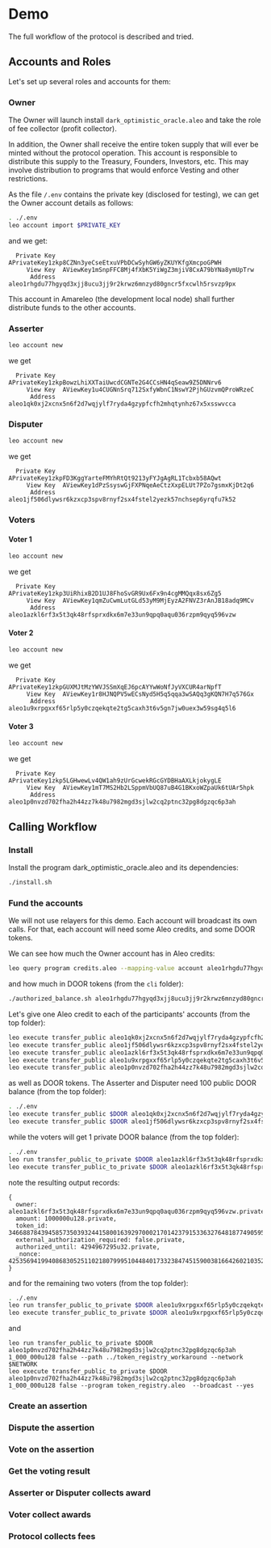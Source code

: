 # Demo

The full workflow of the protocol is described and tried.

## Accounts and Roles

Let's set up several roles and accounts for them:

### Owner

The Owner will launch install `dark_optimistic_oracle.aleo` and take the role of fee collector (profit collector).

In addition, the Owner shall receive the entire token supply that will ever be minted without the protocol operation.
This account is responsible to distribute this supply to the Treasury, Founders, Investors, etc. This may
involve distribution to programs that would enforce Vesting and other restrictions.

As the file `/.env` contains the private key (disclosed for testing), we can get the Owner account details as follows:
```zsh
. ./.env
leo account import $PRIVATE_KEY
```
and we get:
```
  Private Key  APrivateKey1zkp8CZNn3yeCseEtxuVPbDCwSyhGW6yZKUYKfgXmcpoGPWH
     View Key  AViewKey1mSnpFFC8Mj4fXbK5YiWgZ3mjiV8CxA79bYNa8ymUpTrw
      Address  aleo1rhgdu77hgyqd3xjj8ucu3jj9r2krwz6mnzyd80gncr5fxcwlh5rsvzp9px
```

This account in Amareleo (the development local node) shall further distribute funds to the other accounts.

### Asserter

```zsh
leo account new 
```
we get
```
  Private Key  APrivateKey1zkpBowzLhiXXTaiUwcdCGNTe2G4CCsHN4qSeaw9Z5DNNrv6
     View Key  AViewKey1u4CUGNnSrq712SxfyWbnC1NswY2PjhGUzvmQProWRzeC
      Address  aleo1qk0xj2xcnx5n6f2d7wqjylf7ryda4gzypfcfh2mhqtynhz67x5xsswvcca
```

### Disputer

```zsh
leo account new 
```
we get
```
  Private Key  APrivateKey1zkpFD3KggYarteFMYhRtQt9213yFYJgAgRL1Tcbxb58AQwt
     View Key  AViewKey1dPzSsyswGjFXPNqeAeCtzXxpELUt7PZo7gsmxKjDt2q6
      Address  aleo1jf506dlywsr6kzxcp3spv8rnyf2sx4fstel2yezk57nchsep6yrqfu7k52
```

### Voters

#### Voter 1

```zsh
leo account new 
```
we get
```
  Private Key  APrivateKey1zkp3UiRhixB2D1UJ8FhoSvGR9Ux6Fx9n4cgMMQqx8sx6Zg5
     View Key  AViewKey1qmZuCwmLutGLd53yM9MjEyzA2FNVZ3rAnJB18adq9MCv
      Address  aleo1azkl6rf3x5t3qk48rfsprxdkx6m7e33un9qpq0aqu036rzpm9qyq596vzw
```

#### Voter 2

```zsh
leo account new 
```
we get
```
  Private Key  APrivateKey1zkpGUXMJtMzYWVJSSmXqEJ6pcAYYwWoNfJyVXCUR4arNpfT
     View Key  AViewKey1r8HJNQPV5wECsNyd5H5q5qqa3wSAQq3gKQN7H7q576Gx
      Address  aleo1u9xrpgxxf65rlp5y0czqekqte2tg5caxh3t6v5gn7jw0uex3w59sg4q5l6
```

#### Voter 3

```zsh
leo account new 
```
we get
```
  Private Key  APrivateKey1zkp5LGHwewLv4QW1ah9zUrGcwekRGcGYDBHaAXLkjokygLE
     View Key  AViewKey1mT7MS2Hb2LSppmVbUQ87uB4G1BKxoWZpaUk6tUAr5hpk
      Address  aleo1p0nvzd702fha2h44zz7k48u7982mgd3sjlw2cq2ptnc32pg8dgzqc6p3ah
```

## Calling Workflow

### Install

Install the program dark_optimistic_oracle.aleo and its dependencies:
```zsh
./install.sh
```

### Fund the accounts

We will not use relayers for this demo. Each account will broadcast its own calls.
For that, each account will need some Aleo credits, and some DOOR tokens.

We can see how much the Owner account has in Aleo credits:
```zsh
leo query program credits.aleo --mapping-value account aleo1rhgdu77hgyqd3xjj8ucu3jj9r2krwz6mnzyd80gncr5fxcwlh5rsvzp9px
```

and how much in DOOR tokens (from the `cli` folder):
```zsh
./authorized_balance.sh aleo1rhgdu77hgyqd3xjj8ucu3jj9r2krwz6mnzyd80gncr5fxcwlh5rsvzp9px 
```

Let's give one Aleo credit to each of the participants' accounts (from the top folder):
```zsh
leo execute transfer_public aleo1qk0xj2xcnx5n6f2d7wqjylf7ryda4gzypfcfh2mhqtynhz67x5xsswvcca 1_000_000u64 --program credits.aleo  --broadcast --yes
leo execute transfer_public aleo1jf506dlywsr6kzxcp3spv8rnyf2sx4fstel2yezk57nchsep6yrqfu7k52 1_000_000u64 --program credits.aleo  
leo execute transfer_public aleo1azkl6rf3x5t3qk48rfsprxdkx6m7e33un9qpq0aqu036rzpm9qyq596vzw 1_000_000u64 --program credits.aleo  
leo execute transfer_public aleo1u9xrpgxxf65rlp5y0czqekqte2tg5caxh3t6v5gn7jw0uex3w59sg4q5l6 1_000_000u64 --program credits.aleo  
leo execute transfer_public aleo1p0nvzd702fha2h44zz7k48u7982mgd3sjlw2cq2ptnc32pg8dgzqc6p3ah 1_000_000u64 --program credits.aleo  
```
as well as DOOR tokens. The Asserter and Disputer need 100 public DOOR balance (from the top folder):
```zsh
. ./.env
leo execute transfer_public $DOOR aleo1qk0xj2xcnx5n6f2d7wqjylf7ryda4gzypfcfh2mhqtynhz67x5xsswvcca 100_000_000u128 --program token_registry.aleo  --broadcast --yes
leo execute transfer_public $DOOR aleo1jf506dlywsr6kzxcp3spv8rnyf2sx4fstel2yezk57nchsep6yrqfu7k52 100_000_000u128 --program token_registry.aleo  --broadcast --yes
```
while the voters will get 1 private DOOR balance (from the top folder):
```zsh
. ./.env
leo run transfer_public_to_private $DOOR aleo1azkl6rf3x5t3qk48rfsprxdkx6m7e33un9qpq0aqu036rzpm9qyq596vzw 1_000_000u128 false --path ../token_registry_workaround --network $NETWORK
leo execute transfer_public_to_private $DOOR aleo1azkl6rf3x5t3qk48rfsprxdkx6m7e33un9qpq0aqu036rzpm9qyq596vzw 1_000_000u128 false --program token_registry.aleo  --broadcast --yes
```
note the resulting output records:
```
{
  owner: aleo1azkl6rf3x5t3qk48rfsprxdkx6m7e33un9qpq0aqu036rzpm9qyq596vzw.private,
  amount: 1000000u128.private,
  token_id: 346688784394585735039324415800163929700021701423791533632764818774905958305field.private,
  external_authorization_required: false.private,
  authorized_until: 4294967295u32.private,
  _nonce: 4253569419940868305251102180799951044840173323847451590038166426021035296678group.public
}
```
and for the remaining two voters (from the top folder):
```zsh
. ./.env
leo run transfer_public_to_private $DOOR aleo1u9xrpgxxf65rlp5y0czqekqte2tg5caxh3t6v5gn7jw0uex3w59sg4q5l6 1_000_000u128 false --path ../token_registry_workaround --network $NETWORK
leo execute transfer_public_to_private $DOOR aleo1u9xrpgxxf65rlp5y0czqekqte2tg5caxh3t6v5gn7jw0uex3w59sg4q5l6 1_000_000u128 false --program token_registry.aleo  --broadcast --yes
```
and
```
leo run transfer_public_to_private $DOOR aleo1p0nvzd702fha2h44zz7k48u7982mgd3sjlw2cq2ptnc32pg8dgzqc6p3ah 1_000_000u128 false --path ../token_registry_workaround --network $NETWORK
leo execute transfer_public_to_private $DOOR aleo1p0nvzd702fha2h44zz7k48u7982mgd3sjlw2cq2ptnc32pg8dgzqc6p3ah 1_000_000u128 false --program token_registry.aleo  --broadcast --yes
```

### Create an assertion

### Dispute the assertion

### Vote on the assertion

### Get the voting result

### Asserter or Disputer collects award

### Voter collect awards

### Protocol collects fees
